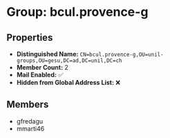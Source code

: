 # Group: bcul.provence-g

## Properties

- **Distinguished Name:** `CN=bcul.provence-g,OU=unil-groups,OU=gesu,DC=ad,DC=unil,DC=ch`
- **Member Count:** 2
- **Mail Enabled:** ✅
- **Hidden from Global Address List:** ❌

## Members

- gfredagu
- mmarti46
